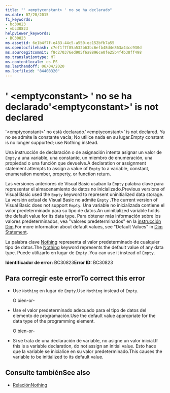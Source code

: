 ```yaml
---
title: "' <emptyconstant> ' no se ha declarado"
ms.date: 07/20/2015
f1_keywords:
- bc30823
- vbc30823
helpviewer_keywords:
- BC30823
ms.assetid: 6e1b4f7f-e483-44c5-a550-ec152bfb7a55
ms.openlocfilehash: c7ef1f7f85a532b63bc6efb48d4e863a44cc930d
ms.sourcegitcommit: f8c270376ed905f6a8896ce0fe25b4f4b38ff498
ms.translationtype: MT
ms.contentlocale: es-ES
ms.lasthandoff: 06/04/2020
ms.locfileid: "84408320"
---
```

# <a name="emptyconstant-is-not-declared"></a><span data-ttu-id="e7885-102">' \<emptyconstant> ' no se ha declarado</span><span class="sxs-lookup"><span data-stu-id="e7885-102">'\<emptyconstant>' is not declared</span></span>
<span data-ttu-id="e7885-103">'\<emptyconstant>' no está declarado.</span><span class="sxs-lookup"><span data-stu-id="e7885-103">'\<emptyconstant>' is not declared.</span></span> <span data-ttu-id="e7885-104">Ya no se admite la constante vacía; No utilice nada en su lugar.</span><span class="sxs-lookup"><span data-stu-id="e7885-104">Empty constant is no longer supported; use Nothing instead.</span></span>  
  
 <span data-ttu-id="e7885-105">Una instrucción de declaración o de asignación intenta asignar un valor de `Empty` a una variable, una constante, un miembro de enumeración, una propiedad o una función que devuelve.</span><span class="sxs-lookup"><span data-stu-id="e7885-105">A declaration or assignment statement attempts to assign a value of `Empty` to a variable, constant, enumeration member, property, or function return.</span></span>  
  
 <span data-ttu-id="e7885-106">Las versiones anteriores de Visual Basic usaban la `Empty` palabra clave para representar el almacenamiento de datos no inicializado.</span><span class="sxs-lookup"><span data-stu-id="e7885-106">Previous versions of Visual Basic used the `Empty` keyword to represent uninitialized data storage.</span></span> <span data-ttu-id="e7885-107">La versión actual de Visual Basic no admite `Empty` .</span><span class="sxs-lookup"><span data-stu-id="e7885-107">The current version of Visual Basic does not support `Empty`.</span></span> <span data-ttu-id="e7885-108">Una variable no inicializada contiene el valor predeterminado para su tipo de datos.</span><span class="sxs-lookup"><span data-stu-id="e7885-108">An uninitialized variable holds the default value for its data type.</span></span> <span data-ttu-id="e7885-109">Para obtener más información sobre los valores predeterminados, vea "valores predeterminados" en la [instrucción Dim](../language-reference/statements/dim-statement.md).</span><span class="sxs-lookup"><span data-stu-id="e7885-109">For more information about default values, see "Default Values" in [Dim Statement](../language-reference/statements/dim-statement.md).</span></span>  
  
 <span data-ttu-id="e7885-110">La palabra clave [Nothing](../language-reference/nothing.md) representa el valor predeterminado de cualquier tipo de datos.</span><span class="sxs-lookup"><span data-stu-id="e7885-110">The [Nothing](../language-reference/nothing.md) keyword represents the default value of any data type.</span></span> <span data-ttu-id="e7885-111">Puede utilizarlo en lugar de `Empty` .</span><span class="sxs-lookup"><span data-stu-id="e7885-111">You can use it instead of `Empty`.</span></span>  
  
 <span data-ttu-id="e7885-112">**Identificador de error:** BC30823</span><span class="sxs-lookup"><span data-stu-id="e7885-112">**Error ID:** BC30823</span></span>  
  
## <a name="to-correct-this-error"></a><span data-ttu-id="e7885-113">Para corregir este error</span><span class="sxs-lookup"><span data-stu-id="e7885-113">To correct this error</span></span>  
  
- <span data-ttu-id="e7885-114">Use `Nothing` en lugar de `Empty`.</span><span class="sxs-lookup"><span data-stu-id="e7885-114">Use `Nothing` instead of `Empty`.</span></span>  
  
     <span data-ttu-id="e7885-115">O bien</span><span class="sxs-lookup"><span data-stu-id="e7885-115">-or-</span></span>  
  
- <span data-ttu-id="e7885-116">Use el valor predeterminado adecuado para el tipo de datos del elemento de programación.</span><span class="sxs-lookup"><span data-stu-id="e7885-116">Use the default value appropriate for the data type of the programming element.</span></span>  
  
     <span data-ttu-id="e7885-117">O bien</span><span class="sxs-lookup"><span data-stu-id="e7885-117">-or-</span></span>  
  
- <span data-ttu-id="e7885-118">Si se trata de una declaración de variable, no asigne un valor inicial.</span><span class="sxs-lookup"><span data-stu-id="e7885-118">If this is a variable declaration, do not assign an initial value.</span></span> <span data-ttu-id="e7885-119">Esto hace que la variable se inicialice en su valor predeterminado.</span><span class="sxs-lookup"><span data-stu-id="e7885-119">This causes the variable to be initialized to its default value.</span></span>  
  
## <a name="see-also"></a><span data-ttu-id="e7885-120">Consulte también</span><span class="sxs-lookup"><span data-stu-id="e7885-120">See also</span></span>

- [<span data-ttu-id="e7885-121">Relación</span><span class="sxs-lookup"><span data-stu-id="e7885-121">Nothing</span></span>](../language-reference/nothing.md)
